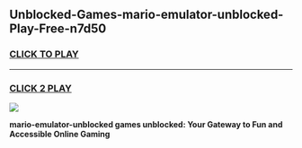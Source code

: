 
## Unblocked-Games-mario-emulator-unblocked-Play-Free-n7d50
<h3>
<a href="https://premium76.site?title=mario-emulator-unblocked&ref=21A">CLICK TO PLAY</a></h3>
<hr>

<h3>
<a href="https://premium76.site?title=mario-emulator-unblocked&ref=21A">CLICK 2 PLAY</a>
  
</h3>

<a href="https://premium76.site?title=mario-emulator-unblocked&ref=21A"><img src="https://clearcache.store/games.png"></a>


**mario-emulator-unblocked games unblocked: Your Gateway to Fun and Accessible Online Gaming**
